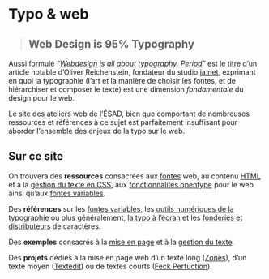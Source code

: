 # Typo &amp; web

> ## Web Design is 95% Typography

Aussi formulé *“[Webdesign is all about typography. Period](http://web.archive.org/web/20170608232102/https://ia.net/topics/the-web-is-all-about-typography-period)”* est le titre d’un article notable d’Oliver Reichenstein, fondateur du studio [ia.net](https://ia.net), exprimant en quoi la typographie (l’art et la manière de choisir les fontes, et de hiérarchiser et composer le texte) est une dimension *fondamentale* du design pour le web.

Le site des ateliers web de l’ÉSAD, bien que comportant de nombreuses ressources et références à ce sujet est parfaitement insuffisant pour aborder l’ensemble des enjeux de la typo sur le web. 

## Sur ce site

On trouvera des **ressources** consacrées aux [fontes](webfonts/) web, au contenu [HTML](../../ressources/html/content/) et à la [gestion du texte en CSS](../../ressources/css/text/), aux [fonctionnalités opentype](opentype/) pour le web ainsi qu’aux [fontes variables](variables/).

Des **références** sur les [fontes variables](../../references/typo/#fontes-variables), les [outils numériques de la typographie](../../references/typo/#typographie-numerique) ou plus généralement, [la typo à l’écran](../../references/typo/#typographie-a-lecran) et les [fonderies et distributeurs](../../references/foundries/)  de caractères.

Des **exemples** consacrés à la [mise en page](../../exemples/#layout) et à la [gestion du texte](../../exemples/#typo).

Des **projets** dédiés à la mise en page web d’un texte long ([Zones](../../projets/zones)), d’un texte moyen ([Textedit](../../projets/textedit)) ou de textes courts ([Feck Perfuction](../../projets/perfuction)).